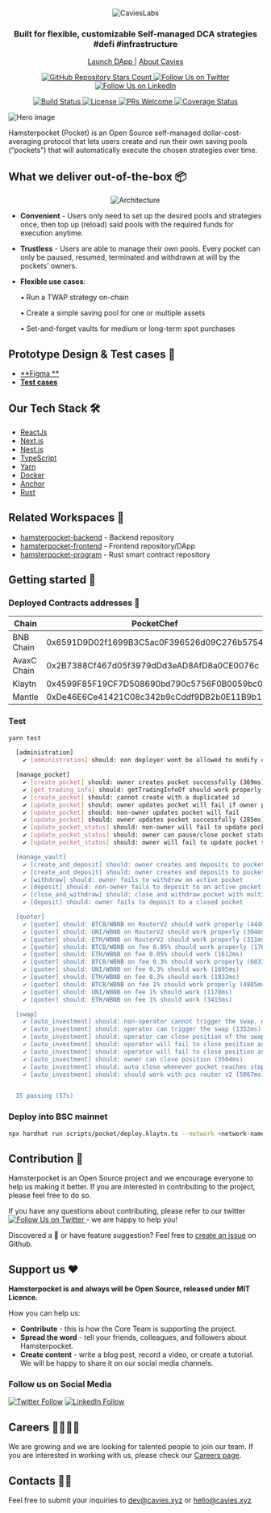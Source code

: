<br />
<p align="center">
  <img src="https://cavies.xyz/assets/images/logo.png" alt="CaviesLabs" />
</p>

<h3 align="center">
  <strong>Built for flexible, customizable Self-managed DCA strategies #defi #infrastructure 
</strong>
</h3>

<p align="center">
     <a href="https://pocket.hamsterbox.xyz">
        Launch DApp
    </a> |
    <a href="https://cavies.xyz/">
        About Cavies
    </a>
</p>

<p align="center">

</p>

<p align="center">
  <a href="https://github.com/CaviesLabs/hamsterpocket-program/">
    <img alt="GitHub Repository Stars Count" src="https://img.shields.io/github/stars/CaviesLabs/hamsterpocket-program?style=social" />
  </a>
    <a href="https://twitter.com/CaviesLabs">
        <img alt="Follow Us on Twitter" src="https://img.shields.io/twitter/follow/CaviesLabs?style=social" />
    </a>
    <a href="https://linkedin.com/company/cavieslabs">
        <img alt="Follow Us on LinkedIn" src="https://img.shields.io/badge/LinkedIn-Follow-black?style=social&logo=linkedin" />
    </a>
</p>
<p align="center">
    <a href="#">
        <img alt="Build Status" src="https://build.cavies.xyz/buildStatus/icon?job=hamsterpocket%2Fhamsterpocket-backend%2Fdevelop" />
    </a>
    <a href="https://github.com/CaviesLabs/hamsterpocket-program">
        <img alt="License" src="https://img.shields.io/github/license/CaviesLabs/hamsterpocket-program" />
    </a>
    <a href="https://github.com/CaviesLabs/hamsterpocket-program/pulls">
        <img alt="PRs Welcome" src="https://img.shields.io/badge/PRs-welcome-brightgreen.svg" />
    </a>
    <a href="https://coveralls.io/github/CaviesLabs/hamsterpocket-program/?branch=next">
        <img alt="Coverage Status" src="https://coveralls.io/repos/github/CaviesLabs/hamsterpocket-program/badge.svg?branch=next" />
    </a>
</p>

![Hero image](https://files.slack.com/files-pri/T03N86YEZ6Z-F04TQLW6JCU/heroimage.png?pub_secret=014779ae87)

Hamsterpocket (Pocket) is an Open Source self-managed dollar-cost-averaging protocol that lets users create and run
their own saving pools (“pockets”) that will automatically execute the chosen strategies over time.

## **What we deliver out-of-the-box** 📦

<p align="center">
  <img alt="Architecture" src="https://files.slack.com/files-pri/T03N86YEZ6Z-F04T783JZAB/out-of-the-box.png?pub_secret=3ca2221066">
</p>

- **Convenient** - Users only need to set up the desired pools and strategies once, then top up (reload) said pools with
  the required funds for execution anytime.
- **Trustless** - Users are able to manage their own pools. Every pocket can only be paused, resumed, terminated and
  withdrawn at will by the pockets’ owners.
- **Flexible use cases**:

  • Run a TWAP strategy on-chain

  • Create a simple saving pool for one or multiple assets

  • Set-and-forget vaults for medium or long-term spot purchases

## **Prototype Design & Test cases** 🚴

- [**Figma
  **](https://www.figma.com/file/Tx32sB0eC2iwkBD7rZRRut/Hamsterpocket-(DCA)?node-id=1902%3A43690&t=JpssstVDMVaaWHSf-0)
- [**Test cases**](https://docs.google.com/spreadsheets/d/1xdPHErMtTJtk0zH2-huzkDcuJx9lwZgb/edit#gid=1292533007)

## **Our Tech Stack** 🛠

- [ReactJs](https://reactjs.org/)
- [Next.js](https://nextjs.org/)
- [Nest.js](https://nestjs.com/)
- [TypeScript](https://www.typescriptlang.org/)
- [Yarn](https://yarnpkg.com/)
- [Docker](https://www.docker.com/)
- [Anchor](https://anchor-lang.com/)
- [Rust](https://rustup.rs/)

## **Related Workspaces** 🔗

- [hamsterpocket-backend](https://github.com/CaviesLabs/hamsterpocket-backend) - Backend repository
- [hamsterpocket-frontend](https://github.com/CaviesLabs/hamsterpocket-frontend) - Frontend repository/DApp
- [hamsterpocket-program](https://github.com/CaviesLabs/hamsterpocket-program) - Rust smart contract repository

## **Getting started** 🚀

### **Deployed Contracts addresses** 📢

| Chain       | PocketChef                                 | PocketRegistry                             | PocketVault                                | Multicall3                                 | 
|-------------|--------------------------------------------|--------------------------------------------|--------------------------------------------|--------------------------------------------| 
| BNB Chain   | 0x6591D9D02f1699B3C5ac0F396526d09C276b5754 | 0xC3Bc90aAB2471F3031e25fb3097391EAbd9E5D1F | 0xA78c8Da9e3Bac9B790d109Cf9023B3b6dB72b0E0 | 0x3156935b16C6c6742961dfb57811c086A2dbDF1e | 
| AvaxC Chain | 0x2B7388Cf467d05f3979dDd3eAD8AfD8a0CE0076c | 0x680702fEa71e65DD79cF2114DbAe6b74F676DCc6 | 0x76DB16c04F9683288E912e986C3F4EBB52266F1C | 0x83Cb92492667a8334381c95A02007c8bF0811b89 | 
| Klaytn      | 0x4599F85F19CF7D508690bd790c5756F0B0059bc0 | 0x7DbD520FF867c6b0c3bEeD1eC1E969C372895983 | 0x5D785A46c0C17E7Eea91fa637D6Dd77a56EA6d1F | 0x39bE4c5cE17c0FaB9737AE436070Fcd83bf1464C | 
| Mantle      | 0xDe46E6Ce41421C08c342b9cCddf9DB2b0E11B9b1 | 0xf5196199a3C0e1dd441488f0CFFCAb65d47f1166 | 0xf0C82C47B95143e14633A7EA9B5849fE7Ea9F8dA | 0xd54eC92F1e27E707773F4dF2ba697f15264f6690 | 

### Test

```bash
yarn test
```

```bash
  [administration]
    ✔ [administration] should: non deployer wont be allowed to modify contracts (253ms)

  [manage_pocket]
    ✔ [create_pocket] should: owner creates pocket successfully (369ms)
    ✔ [get_trading_info] should: getTradingInfoOf should work properly
    ✔ [create_pocket] should: cannot create with a duplicated id
    ✔ [update_pocket] should: owner updates pocket will fail if owner provides invalid id
    ✔ [update_pocket] should: non-owner updates pocket will fail
    ✔ [update_pocket] should: owner updates pocket successfully (285ms)
    ✔ [update_pocket_status] should: non-owner will fail to update pocket status
    ✔ [update_pocket_status] should: owner can pause/close pocket status (707ms)
    ✔ [update_pocket_status] should: owner will fail to update pocket status if it's not available

  [manage_vault]
    ✔ [create_and_deposit] should: owner creates and deposits to pocket with native ether (1332ms)
    ✔ [create_and_deposit] should: owner creates and deposits to pocket using multicall (1061ms)
    ✔ [withdraw] should: owner fails to withdraw an active pocket
    ✔ [deposit] should: non-owner fails to deposit to an active pocket
    ✔ [close_and_withdraw] should: close and withdraw pocket with multicall (1484ms)
    ✔ [deposit] should: owner fails to deposit to a closed pocket

  [quoter]
    ✔ [quoter] should: BTCB/WBNB on RouterV2 should work properly (444ms)
    ✔ [quoter] should: UNI/WBNB on RouterV2 should work properly (304ms)
    ✔ [quoter] should: ETH/WBNB on RouterV2 should work properly (311ms)
    ✔ [quoter] should: BTCB/WBNB on fee 0.05% should work properly (1761ms)
    ✔ [quoter] should: ETH/WBNB on fee 0.05% should work (1612ms)
    ✔ [quoter] should: BTCB/WBNB on fee 0.3% should work properly (6033ms)
    ✔ [quoter] should: UNI/WBNB on fee 0.3% should work (1695ms)
    ✔ [quoter] should: ETH/WBNB on fee 0.3% should work (1832ms)
    ✔ [quoter] should: BTCB/WBNB on fee 1% should work properly (4985ms)
    ✔ [quoter] should: UNI/WBNB on fee 1% should work (1178ms)
    ✔ [quoter] should: ETH/WBNB on fee 1% should work (3415ms)

  [swap]
    ✔ [auto_investment] should: non-operator cannot trigger the swap, even owner
    ✔ [auto_investment] should: operator can trigger the swap (1352ms)
    ✔ [auto_investment] should: operator can close position of the swap (3234ms)
    ✔ [auto_investment] should: operator will fail to close position as the condition is not reached (stop loss) (1331ms)
    ✔ [auto_investment] should: operator will fail to close position as the condition is not reached (take profit) (1189ms)
    ✔ [auto_investment] should: owner can close position (3504ms)
    ✔ [auto_investment] should: auto close whenever pocket reaches stop conditions (3352ms)
    ✔ [auto_investment] should: should work with pcs router v2 (5067ms)


  35 passing (57s)
```

### Deploy into BSC mainnet

```bash
npx hardhat run scripts/pocket/deploy.klaytn.ts --network <network-name>
```

## **Contribution** 🤝

Hamsterpocket is an Open Source project and we encourage everyone to help us making it better. If you are interested in
contributing to the project, please feel free to do so.

If you have any questions about contributing, please refer to our twitter <a href="https://twitter.com/CaviesLabs">
<img alt="Follow Us on Twitter" src="https://img.shields.io/twitter/follow/CaviesLabs?style=social" />
</a> - we are happy to help you!

Discovered a 🐜 or have feature suggestion? Feel free
to [create an issue](https://github.com/CaviesLabs/hamsterpocket-program/issues/new/choose) on Github.

## **Support us** ❤️

**Hamsterpocket is and always will be Open Source, released under MIT Licence.**

How you can help us:

- **Contribute** - this is how the Core Team is supporting the project.
- **Spread the word** - tell your friends, colleagues, and followers about Hamsterpocket.
- **Create content** - write a blog post, record a video, or create a tutorial. We will be happy to share it on our
  social media channels.

### **Follow us on Social Media**

[![Twitter Follow](https://img.shields.io/twitter/follow/CaviesLabs?style=social)](https://twitter.com/CaviesLabs)
[![LinkedIn Follow](https://img.shields.io/badge/LinkedIn-Follow-black?style=social&logo=linkedin)](https://www.linkedin.com/company/cavieslabs/)

## **Careers** 👩‍💻👨‍💻

We are growing and we are looking for talented people to join our team. If you are interested in working with us, please
check our [Careers page](https://www.notion.so/cavies/Job-Board-320ac7987dc64a53b0d3d3e7c52c5ce7).

## **Contacts** 📱📱

Feel free to submit your inquiries to <a href="mailto:dev@cavies.xyz">dev@cavies.xyz</a>
or <a href="mailto:hello@cavies.xyz">hello@cavies.xyz</a>
